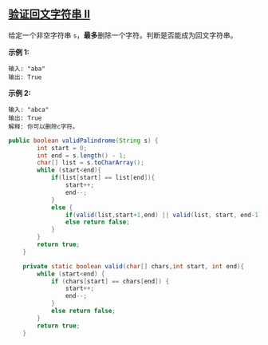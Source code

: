 ## [ 验证回文字符串 Ⅱ](https://leetcode-cn.com/problems/valid-palindrome-ii/)

给定一个非空字符串 `s`，**最多**删除一个字符。判断是否能成为回文字符串。

**示例 1:**

```
输入: "aba"
输出: True
```

**示例 2:**

```
输入: "abca"
输出: True
解释: 你可以删除c字符。
```

```java
public boolean validPalindrome(String s) {
        int start = 0;
        int end = s.length() - 1;
        char[] list = s.toCharArray();
        while (start<end){
            if(list[start] == list[end]){
                start++;
                end--;
            }
            else {
                if(valid(list,start+1,end) || valid(list, start, end-1)) break;
                else return false;
            }
        }
        return true;
    }

    private static boolean valid(char[] chars,int start, int end){
        while (start<end) {
            if (chars[start] == chars[end]) {
                start++;
                end--;
            }
            else return false;
        }
        return true;
    }

```

